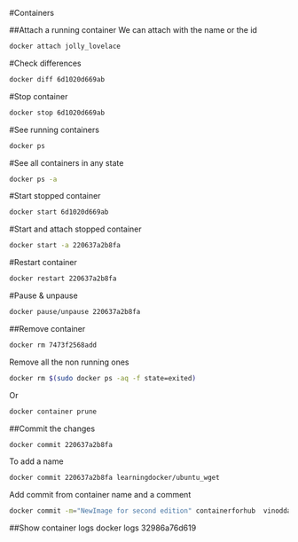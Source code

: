 #Containers

##Attach a running container
We can attach with the name or the id

~~~bash
docker attach jolly_lovelace
~~~


#Check differences

~~~bash
docker diff 6d1020d669ab
~~~

#Stop container

~~~bash
docker stop 6d1020d669ab
~~~

#See running containers

~~~bash
docker ps
~~~

#See all containers in any state

~~~bash
docker ps -a
~~~

#Start stopped container

~~~bash
docker start 6d1020d669ab
~~~

#Start and attach stopped container

~~~bash
docker start -a 220637a2b8fa
~~~

#Restart container

~~~bash
docker restart 220637a2b8fa
~~~


#Pause & unpause

~~~bash
docker pause/unpause 220637a2b8fa
~~~

##Remove container

~~~bash
docker rm 7473f2568add
~~~

Remove all the non running ones

~~~bash
docker rm $(sudo docker ps -aq -f state=exited)
~~~

Or

~~~bash
docker container prune
~~~

##Commit the changes

~~~bash
docker commit 220637a2b8fa
~~~

To add a name

~~~bash
docker commit 220637a2b8fa learningdocker/ubuntu_wget
~~~

Add commit from container name and a comment

~~~bash
docker commit -m="NewImage for second edition" containerforhub  vinoddandy/imageforhub2
~~~

##Show container logs
docker logs 32986a76d619